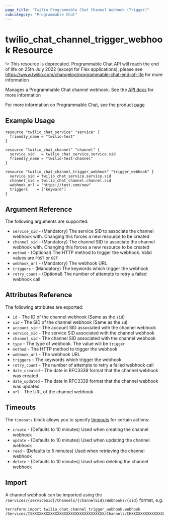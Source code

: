 ```yaml
---
page_title: "Twilio Programmable Chat Channel Webhook (Trigger)"
subcategory: "Programmable Chat"
---
```


# twilio_chat_channel_trigger_webhook Resource

!> This resource is deprecated. Programmable Chat API will reach the end of life on 25th July 2022 (except for Flex applications), please see <https://www.twilio.com/changelog/programmable-chat-end-of-life> for more information

Manages a Programmable Chat channel webhook. See the [API docs](https://www.twilio.com/docs/chat/rest/channel-webhook-resource) for more information

For more information on Programmable Chat, see the product [page](https://www.twilio.com/chat)

## Example Usage

```hcl
resource "twilio_chat_service" "service" {
  friendly_name = "twilio-test"
}

resource "twilio_chat_channel" "channel" {
  service_sid   = twilio_chat_service.service.sid
  friendly_name = "twilio-test-channel"
}

resource "twilio_chat_channel_trigger_webhook" "trigger_webhook" {
  service_sid = twilio_chat_service.service.sid
  channel_sid = twilio_chat_channel.channel.sid
  webhook_url = "https://test.com/new"
  triggers    = ["keyword"]
}
```

## Argument Reference

The following arguments are supported:

- `service_sid` - (Mandatory) The service SID to associate the channel webhook with. Changing this forces a new resource to be created
- `channel_sid` - (Mandatory) The channel SID to associate the channel webhook with. Changing this forces a new resource to be created
- `method` - (Optional) The HTTP method to trigger the webhook. Valid values are `POST` or `GET`
- `webhook_url` - (Mandatory) The webhook URL
- `triggers` - (Mandatory) The keywords which trigger the webhook
- `retry_count` - (Optional) The number of attempts to retry a failed webhook call

## Attributes Reference

The following attributes are exported:

- `id` - The ID of the channel webhook (Same as the `sid`)
- `sid` - The SID of the channel webhook (Same as the `id`)
- `account_sid` - The account SID associated with the channel webhook
- `service_sid` - The service SID associated with the channel webhook
- `channel_sid` - The channel SID associated with the channel webhook
- `type` - The type of webhook. The value will be `trigger`
- `method` - The HTTP method to trigger the webhook
- `webhook_url` - The webhook URL
- `triggers` - The keywords which trigger the webhook
- `retry_count` - The number of attempts to retry a failed webhook call
- `date_created` - The date in RFC3339 format that the channel webhook was created
- `date_updated` - The date in RFC3339 format that the channel webhook was updated
- `url` - The URL of the channel webhook

## Timeouts

The `timeouts` block allows you to specify [timeouts](https://www.terraform.io/docs/configuration/resources.html#timeouts) for certain actions:

- `create` - (Defaults to 10 minutes) Used when creating the channel webhook
- `update` - (Defaults to 10 minutes) Used when updating the channel webhook
- `read` - (Defaults to 5 minutes) Used when retrieving the channel webhook
- `delete` - (Defaults to 10 minutes) Used when deleting the channel webhook

## Import

A channel webhook can be imported using the `/Services/{serviceSid}/Channels/{channelSid}/Webhooks/{sid}` format, e.g.

```shell
terraform import twilio_chat_channel_trigger_webhook.webhook /Services/ISXXXXXXXXXXXXXXXXXXXXXXXXXXXXXXXX/Channels/CHXXXXXXXXXXXXXXXXXXXXXXXXXXXXXXXX/Webhooks/WHXXXXXXXXXXXXXXXXXXXXXXXXXXXXXXXX
```

